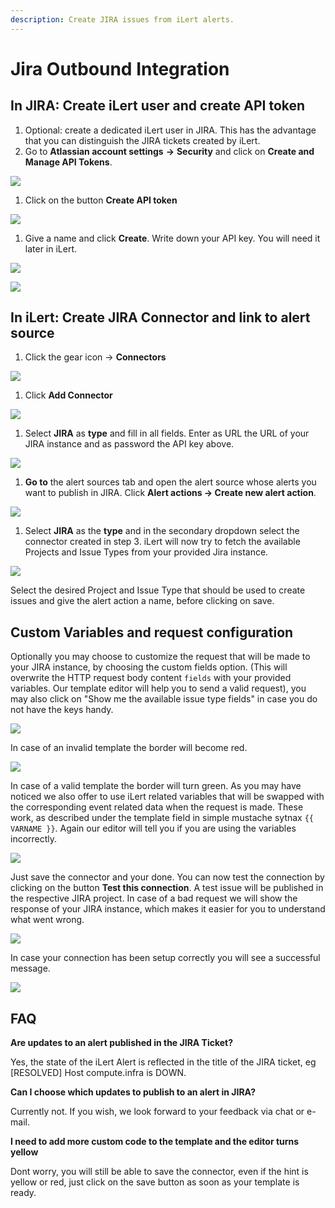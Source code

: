 ```yaml
---
description: Create JIRA issues from iLert alerts.
---
```


# Jira Outbound Integration

## In JIRA: Create iLert user and create API token <a href="jira-preparation" id="jira-preparation"></a>

1. Optional: create a dedicated iLert user in JIRA. This has the advantage that you can distinguish the JIRA tickets created by iLert.
2. Go to **Atlassian account settings** **→** **Security** and click on **Create and Manage API Tokens**.

![](<../../.gitbook/assets/Screenshot 2020-08-05 at 13.15.25.png>)

1. Click on the button **Create API token**  

![](../../.gitbook/assets/ji2.png)

1. Give a name and click **Create**. Write down your API key. You will need it later in iLert.  

![](../../.gitbook/assets/ji3.png)

![](../../.gitbook/assets/ji4.png)

## In iLert: Create JIRA Connector and link to alert source <a href="create-alarm-source" id="create-alarm-source"></a>

1. Click the gear icon → **Connectors**

![](<../../.gitbook/assets/go_to_connectors (6).png>)

1. Click **Add Connector**

![](<../../.gitbook/assets/create_connector_button (5).png>)

1. Select **JIRA** as **type** and fill in all fields. Enter as URL the URL of your JIRA instance and as password the API key above.

![](<../../.gitbook/assets/iLert (63).png>)

1. **Go to** the alert sources tab and open the alert source whose alerts you want to publish in JIRA. Click **Alert actions → Create new alert action**.

![](<../../.gitbook/assets/new_incident_action (2).png>)

1. Select **JIRA** as the **type** and in the secondary dropdown select the connector created in step 3. iLert will now try to fetch the available Projects and Issue Types from your provided Jira instance.

![](<../../.gitbook/assets/iLert (60).png>)

Select the desired Project and Issue Type that should be used to create issues and give the alert action a name, before clicking on save.

## Custom Variables and request configuration <a href="custom" id="custom"></a>

Optionally you may choose to customize the request that will be made to your JIRA instance, by choosing the custom fields option. (This will overwrite the HTTP request body content `fields` with your provided variables. Our template editor will help you to send a valid request), you may also click on "Show me the available issue type fields" in case you do not have the keys handy.

![](../../.gitbook/assets/ji10.png)

In case of an invalid template the border will become red.

![](../../.gitbook/assets/ji11.png)

In case of a valid template the border will turn green. As you may have noticed we also offer to use iLert related variables that will be swapped with the corresponding event related data when the request is made. These work, as described under the template field in simple mustache sytnax `{{ VARNAME }}`. Again our editor will tell you if you are using the variables incorrectly.

![](../../.gitbook/assets/ji12.png)

Just save the connector and your done. You can now test the connection by clicking on the button **Test this connection**. A test issue will be published in the respective JIRA project. In case of a bad request we will show the response of your JIRA instance, which makes it easier for you to understand what went wrong.

![](<../../.gitbook/assets/iLert (61).png>)

In case your connection has been setup correctly you will see a successful message.

![](../../.gitbook/assets/ji14.png)

## FAQ <a href="faq" id="faq"></a>

**Are updates to an alert published in the JIRA Ticket?**

Yes, the state of the iLert Alert is reflected in the title of the JIRA ticket, eg \[RESOLVED] Host compute.infra is DOWN.

**Can I choose which updates to publish to an alert in JIRA?**

Currently not. If you wish, we look forward to your feedback via chat or e-mail.

**I need to add more custom code to the template and the editor turns yellow**

Dont worry, you will still be able to save the connector, even if the hint is yellow or red, just click on the save button as soon as your template is ready.
